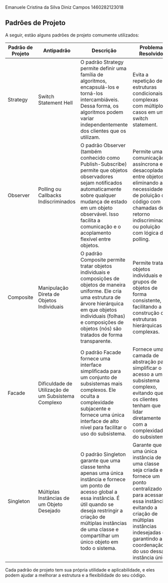 Emanuele Cristina da Silva Diniz Campos
1460282123018

## Padrões de Projeto

A seguir, estão alguns padrões de projeto comumente utilizados:

| Padrão de Projeto | Antipadrão | Descrição | Problema Resolvido |
|-------------------|------------|-----------|--------------------|
| Strategy | Switch Statement Hell | O padrão Strategy permite definir uma família de algoritmos, encapsulá-los e torná-los intercambiáveis. Dessa forma, os algoritmos podem variar independentemente dos clientes que os utilizam. | Evita a repetição de estruturas condicionais complexas com múltiplos casos em um switch statement. |
| Observer | Polling ou Callbacks Indiscriminados | O padrão Observer (também conhecido como Publish-Subscribe) permite que objetos observadores sejam notificados automaticamente sobre qualquer mudança de estado em um objeto observável. Isso facilita a comunicação e o acoplamento flexível entre objetos. | Permite uma comunicação assíncrona e desacoplada entre objetos, eliminando a necessidade de poluição de código com chamadas de retorno indiscriminadas ou poluição com lógica de polling. |
| Composite | Manipulação Direta de Objetos Individuais | O padrão Composite permite tratar objetos individuais e composições de objetos de maneira uniforme. Ele cria uma estrutura de árvore hierárquica em que objetos individuais (folhas) e composições de objetos (nós) são tratados de forma transparente. | Permite tratar objetos individuais e grupos de objetos de forma consistente, facilitando a construção de estruturas hierárquicas complexas. |
| Facade | Dificuldade de Utilização de um Subsistema Complexo | O padrão Facade fornece uma interface simplificada para um conjunto de subsistemas mais complexos. Ele oculta a complexidade subjacente e fornece uma única interface de alto nível para facilitar o uso do subsistema. | Fornece uma camada de abstração para simplificar o acesso a um subsistema complexo, evitando que os clientes tenham que lidar diretamente com a complexidade do subsistema. |
| Singleton | Múltiplas Instâncias de um Objeto Desejado | O padrão Singleton garante que uma classe tenha apenas uma única instância e fornece um ponto de acesso global a essa instância. É útil quando se deseja restringir a criação de múltiplas instâncias de uma classe e compartilhar um único objeto em todo o sistema. | Garante que uma única instância de uma classe seja criada e fornece um ponto centralizado para acessar essa instância, evitando a criação de múltiplas instâncias indesejadas e garantindo a coordenação do uso dessa instância única. |

Cada padrão de projeto tem sua própria utilidade e aplicabilidade, e eles podem ajudar a melhorar a estrutura e a flexibilidade do seu código.
